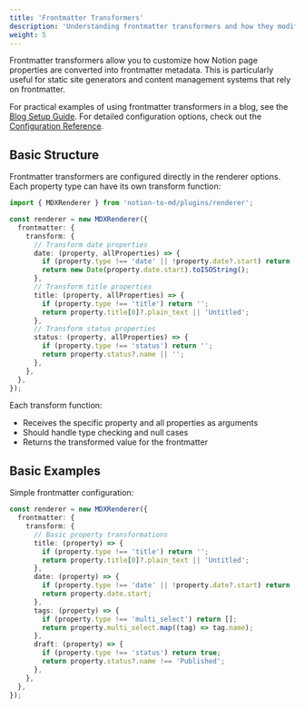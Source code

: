 ```yaml
---
title: 'Frontmatter Transformers'
description: 'Understanding frontmatter transformers and how they modify page metadata'
weight: 5
---
```


Frontmatter transformers allow you to customize how Notion page properties are converted into frontmatter metadata. This is particularly useful for static site generators and content management systems that rely on frontmatter.

For practical examples of using frontmatter transformers in a blog, see the [Blog Setup Guide](../../../guides/blog-setup). For detailed configuration options, check out the [Configuration Reference](../../../reference/configuration#frontmatter).

## Basic Structure

Frontmatter transformers are configured directly in the renderer options. Each property type can have its own transform function:

```typescript
import { MDXRenderer } from 'notion-to-md/plugins/renderer';

const renderer = new MDXRenderer({
  frontmatter: {
    transform: {
      // Transform date properties
      date: (property, allProperties) => {
        if (property.type !== 'date' || !property.date?.start) return '';
        return new Date(property.date.start).toISOString();
      },
      // Transform title properties
      title: (property, allProperties) => {
        if (property.type !== 'title') return '';
        return property.title[0]?.plain_text || 'Untitled';
      },
      // Transform status properties
      status: (property, allProperties) => {
        if (property.type !== 'status') return '';
        return property.status?.name || '';
      },
    },
  },
});
```

Each transform function:

- Receives the specific property and all properties as arguments
- Should handle type checking and null cases
- Returns the transformed value for the frontmatter

## Basic Examples

Simple frontmatter configuration:

```typescript
const renderer = new MDXRenderer({
  frontmatter: {
    transform: {
      // Basic property transformations
      title: (property) => {
        if (property.type !== 'title') return '';
        return property.title[0]?.plain_text || 'Untitled';
      },
      date: (property) => {
        if (property.type !== 'date' || !property.date?.start) return '';
        return property.date.start;
      },
      tags: (property) => {
        if (property.type !== 'multi_select') return [];
        return property.multi_select.map((tag) => tag.name);
      },
      draft: (property) => {
        if (property.type !== 'status') return true;
        return property.status?.name !== 'Published';
      },
    },
  },
});
```
